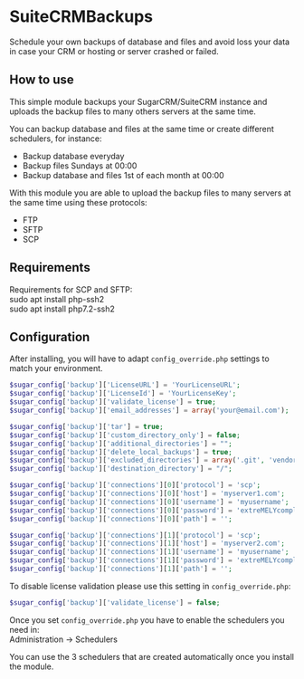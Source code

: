 # SuiteCRMBackups

Schedule your own backups of database and files and avoid loss your data in case your CRM or hosting or server crashed or failed.

## How to use

This simple module backups your SugarCRM/SuiteCRM instance and uploads the backup files to many others servers at the same time.

You can backup database and files at the same time or create different schedulers, for instance:  
* Backup database everyday
* Backup files Sundays at 00:00
* Backup database and files 1st of each month at 00:00

With this module you are able to upload the backup files to many servers at the same time using these protocols:
* FTP
* SFTP
* SCP

## Requirements

Requirements for SCP and SFTP:  
sudo apt install php-ssh2  
sudo apt install php7.2-ssh2

## Configuration

After installing, you will have to adapt `config_override.php` settings to match your environment.

```php
$sugar_config['backup']['LicenseURL'] = 'YourLicenseURL';
$sugar_config['backup']['LicenseId'] = 'YourLicenseKey';
$sugar_config['backup']['validate_license'] = true;
$sugar_config['backup']['email_addresses'] = array('your@email.com');

$sugar_config['backup']['tar'] = true;
$sugar_config['backup']['custom_directory_only'] = false;
$sugar_config['backup']['additional_directories'] = "";
$sugar_config['backup']['delete_local_backups'] = true;
$sugar_config['backup']['excluded_directories'] = array('.git', 'vendor');
$sugar_config['backup']['destination_directory'] = "/";

$sugar_config['backup']['connections'][0]['protocol'] = 'scp';
$sugar_config['backup']['connections'][0]['host'] = 'myserver1.com';
$sugar_config['backup']['connections'][0]['username'] = 'myusername';
$sugar_config['backup']['connections'][0]['password'] = 'extreMELYcomplexPasw0rdWithTypos';
$sugar_config['backup']['connections'][0]['path'] = '';

$sugar_config['backup']['connections'][1]['protocol'] = 'scp';
$sugar_config['backup']['connections'][1]['host'] = 'myserver2.com';
$sugar_config['backup']['connections'][1]['username'] = 'myusername';
$sugar_config['backup']['connections'][1]['password'] = 'extreMELYcomplexPasw0rdWithTypos';
$sugar_config['backup']['connections'][1]['path'] = '';
```

To disable license validation please use this setting in `config_override.php`:

```php
$sugar_config['backup']['validate_license'] = false;
```

Once you set `config_override.php` you have to enable the schedulers you need in:  
Administration -> Schedulers

You can use the 3 schedulers that are created automatically once you install the module.